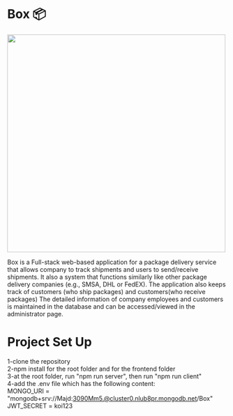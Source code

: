 # Box 📦 

<img src="https://media.giphy.com/media/4YIdN9xbtuz46cFnIN/giphy.gif" width="500" hieght="100%">

Box is a Full-stack web-based application for a package delivery service that allows company to track shipments and users to send/receive shipments. 
It also a system that functions similarly like other package delivery companies (e.g., SMSA, DHL or FedEX). 
The application also keeps track of customers (who ship packages) and customers(who receive packages)
The detailed information of company employees and customers is maintained in the database and can be accessed/viewed in the administrator page.

# Project Set Up
1-clone the repository<br>
2-npm install for the root folder and for the frontend folder<br>
3-at the root folder, run "npm run server", then run "npm run client"<br>
4-add the .env file which has the following content:<br>
MONGO_URI = "mongodb+srv://Majd:3090Mm5.@cluster0.nlub8pr.mongodb.net/Box"
JWT_SECRET = koi123
